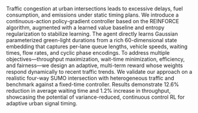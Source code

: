  Traffic congestion at urban intersections leads to excessive delays, fuel consumption, and
 emissions under static timing plans. We introduce a continuous-action policy-gradient
 controller based on the REINFORCE algorithm, augmented with a learned value baseline
 and entropy regularization to stabilize learning. The agent directly learns Gaussian
parameterized green-light durations from a rich 60-dimensional state embedding that
 captures per-lane queue lengths, vehicle speeds, waiting times, flow rates, and cyclic
 phase encodings. To address multiple objectives—throughput maximization, wait-time
 minimization, efficiency, and fairness—we design an adaptive, multi-term reward whose
 weights respond dynamically to recent traffic trends. We validate our approach on a
 realistic four-way SUMO intersection with heterogeneous traffic and benchmark against
 a fixed-time controller. Results demonstrate 12.6% reduction in average waiting time and
 1.2% increase in throughput, showcasing the potential of variance-reduced, continuous
control RL for adaptive urban signal timing.
